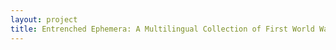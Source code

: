 ```yaml
--- 
layout: project 
title: Entrenched Ephemera: A Multilingual Collection of First World War Postcards, Posters, Photos, Pamphlets, and Scrapbooks from the Blavatnik Archive and McGill University Library and Archives
---
```



